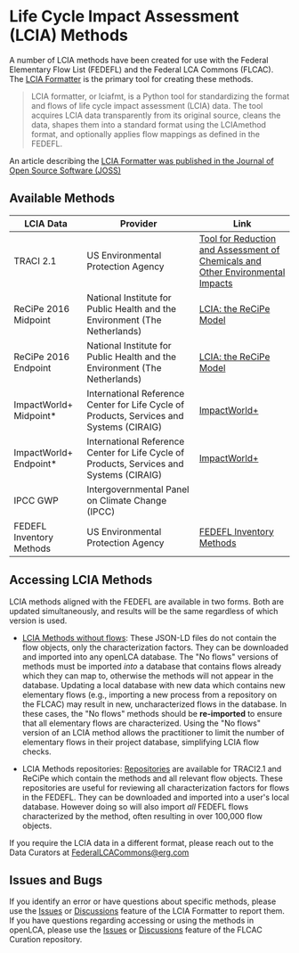 # Life Cycle Impact Assessment (LCIA) Methods

A number of LCIA methods have been created for use with the Federal Elementary Flow List (FEDEFL) and the Federal LCA Commons (FLCAC).
The [LCIA Formatter](https://github.com/USEPA/LCIAformatter) is the primary tool for creating these methods.

> LCIA formatter, or lciafmt, is a Python tool for standardizing the format and flows of life cycle impact assessment (LCIA) data.
> The tool acquires LCIA data transparently from its original source, cleans the data, shapes them into a standard format using the LCIAmethod format, and optionally applies flow mappings as defined in the FEDEFL.

An article describing the [LCIA Formatter was published in the Journal of Open Source Software (JOSS)](https://doi.org/10.21105/joss.03392)

## Available Methods

|LCIA Data|Provider|Link|
|---|---|---|
|TRACI 2.1|US Environmental Protection Agency|[Tool for Reduction and Assessment of Chemicals and Other Environmental Impacts](https://www.epa.gov/chemical-research/tool-reduction-and-assessment-chemicals-and-other-environmental-impacts-traci)|
|ReCiPe 2016 Midpoint|National Institute for Public Health and the Environment (The Netherlands)|[LCIA: the ReCiPe Model](https://www.rivm.nl/en/life-cycle-assessment-lca/recipe)|
|ReCiPe 2016 Endpoint|National Institute for Public Health and the Environment (The Netherlands)|[LCIA: the ReCiPe Model](https://www.rivm.nl/en/life-cycle-assessment-lca/recipe)|
|ImpactWorld+ Midpoint*|International Reference Center for Life Cycle of Products, Services and Systems (CIRAIG)|[ImpactWorld+](http://www.impactworldplus.org/en/team.php)|
|ImpactWorld+ Endpoint*|International Reference Center for Life Cycle of Products, Services and Systems (CIRAIG)|[ImpactWorld+](http://www.impactworldplus.org/en/team.php)|
|IPCC GWP|Intergovernmental Panel on Climate Change (IPCC)| |
|FEDEFL Inventory Methods|US Environmental Protection Agency|[FEDEFL Inventory Methods](https://github.com/USEPA/LCIAformatter/wiki/Inventory-Methods)|

## Accessing LCIA Methods
LCIA methods aligned with the FEDEFL are available in two forms.
Both are updated simultaneously, and results will be the same regardless of which version is used.
- [LCIA Methods without flows](https://www.lcacommons.gov/lcia-methods-without-flows):
These JSON-LD files do not contain the flow objects, only the characterization factors.
They can be downloaded and imported into any openLCA database.
The "No flows" versions of methods must be imported _into_ a database that contains flows already which they can map to, otherwise the methods will not appear in the database.
Updating a local database with new data which contains new elementary flows (e.g., importing a new process from a repository on the FLCAC) may result in new, uncharacterized flows in the database.
In these cases, the "No flows" methods should be **re-imported** to ensure that all elementary flows are characterized. Using the "No flows" version of an LCIA method allows the practitioner to limit the number of elementary flows in their project database, simplifying LCIA flow checks.

- LCIA Methods repositories: [Repositories](https://www.lcacommons.gov/lca-collaboration/) are available for TRACI2.1 and ReCiPe which contain the methods and all relevant flow objects.
These repositories are useful for reviewing all characterization factors for flows in the FEDEFL.
They can be downloaded and imported into a user's local database.
However doing so will also import _all_ FEDEFL flows characterized by the method, often resulting in over 100,000 flow objects.

If you require the LCIA data in a different format, please reach out to the Data Curators at FederalLCACommons@erg.com

## Issues and Bugs
If you identify an error or have questions about specific methods, please use the [Issues](https://github.com/USEPA/LCIAformatter/issues) or [Discussions](https://github.com/USEPA/LCIAformatter/discussions) feature of the LCIA Formatter to report them.
If you have questions regarding accessing or using the methods in openLCA, please use the [Issues](https://github.com/FLCAC-admin/FLCAC-Curation/issues) or [Discussions](https://github.com/FLCAC-admin/FLCAC-Curation/discussions) feature of the FLCAC Curation repository.
